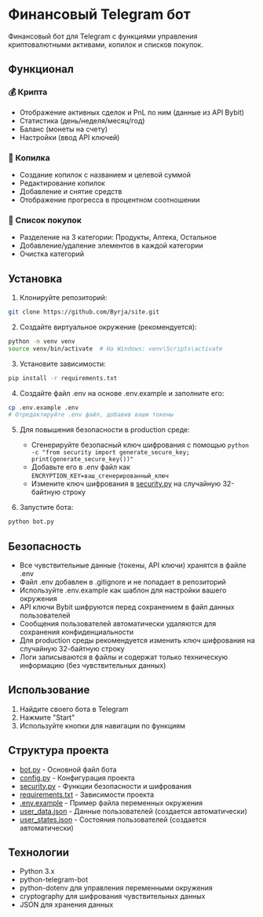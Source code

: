 # Финансовый Telegram бот

Финансовый бот для Telegram с функциями управления криптовалютными активами, копилок и списков покупок.

## Функционал

### 💰 Крипта
- Отображение активных сделок и PnL по ним (данные из API Bybit)
- Статистика (день/неделя/месяц/год)
- Баланс (монеты на счету)
- Настройки (ввод API ключей)

### 🏦 Копилка
- Создание копилок с названием и целевой суммой
- Редактирование копилок
- Добавление и снятие средств
- Отображение прогресса в процентном соотношении

### 🛒 Список покупок
- Разделение на 3 категории: Продукты, Аптека, Остальное
- Добавление/удаление элементов в каждой категории
- Очистка категорий

## Установка

1. Клонируйте репозиторий:
```bash
git clone https://github.com/Byrja/site.git
```

2. Создайте виртуальное окружение (рекомендуется):
```bash
python -m venv venv
source venv/bin/activate  # На Windows: venv\Scripts\activate
```

3. Установите зависимости:
```bash
pip install -r requirements.txt
```

4. Создайте файл .env на основе .env.example и заполните его:
```bash
cp .env.example .env
# Отредактируйте .env файл, добавив ваши токены
```

5. Для повышения безопасности в production среде:
   - Сгенерируйте безопасный ключ шифрования с помощью `python -c "from security import generate_secure_key; print(generate_secure_key())"`
   - Добавьте его в .env файл как `ENCRYPTION_KEY=ваш_сгенерированный_ключ`
   - Измените ключ шифрования в [security.py](file:///d:/Users/br/Documents/GitHub/site/security.py) на случайную 32-байтную строку

6. Запустите бота:
```bash
python bot.py
```

## Безопасность

- Все чувствительные данные (токены, API ключи) хранятся в файле .env
- Файл .env добавлен в .gitignore и не попадает в репозиторий
- Используйте .env.example как шаблон для настройки вашего окружения
- API ключи Bybit шифруются перед сохранением в файл данных пользователей
- Сообщения пользователей автоматически удаляются для сохранения конфиденциальности
- Для production среды рекомендуется изменить ключ шифрования на случайную 32-байтную строку
- Логи записываются в файлы и содержат только техническую информацию (без чувствительных данных)

## Использование

1. Найдите своего бота в Telegram
2. Нажмите "Start"
3. Используйте кнопки для навигации по функциям

## Структура проекта

- [bot.py](file:///d:/Users/br/Documents/GitHub/site/bot.py) - Основной файл бота
- [config.py](file:///d:/Users/br/Documents/GitHub/site/config.py) - Конфигурация проекта
- [security.py](file:///d:/Users/br/Documents/GitHub/site/security.py) - Функции безопасности и шифрования
- [requirements.txt](file:///d:/Users/br/Documents/GitHub/site/requirements.txt) - Зависимости проекта
- [.env.example](file:///d:/Users/br/Documents/GitHub/site/.env.example) - Пример файла переменных окружения
- [user_data.json](file:///d:/Users/br/Documents/GitHub/site/user_data.json) - Данные пользователей (создается автоматически)
- [user_states.json](file:///d:/Users/br/Documents/GitHub/site/user_states.json) - Состояния пользователей (создается автоматически)

## Технологии

- Python 3.x
- python-telegram-bot
- python-dotenv для управления переменными окружения
- cryptography для шифрования чувствительных данных
- JSON для хранения данных